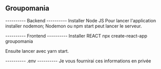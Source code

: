 ## Groupomania ##

---------- Backend ---------- 
Installer Node JS
Pour lancer l'application installer nodemon;
Nodemon ou npm start peut lancer le serveur.

---------- Frontend ---------- 
Installer REACT
npx create-react-app groupomania

Ensuite lancer avec yarn start.

---------- .env ---------- 
Je vous fournirai ces informations en privée